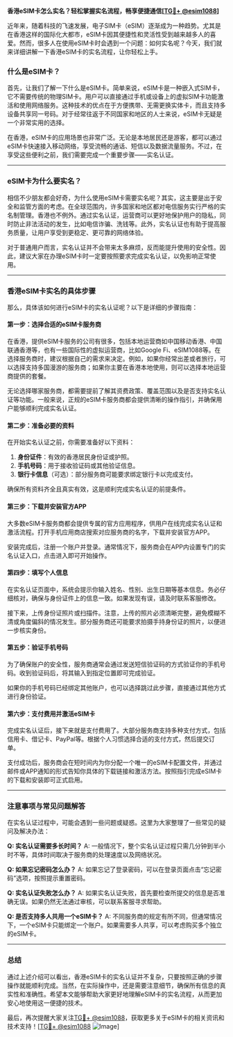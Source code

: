 **香港eSIM卡怎么实名？轻松掌握实名流程，畅享便捷通信[[TG💪+ @esim1088](https://t.me/s/esim1088)]**

近年来，随着科技的飞速发展，电子SIM卡（eSIM）逐渐成为一种趋势。尤其是在香港这样的国际化大都市，eSIM卡因其便捷性和灵活性受到越来越多人的喜爱。然而，很多人在使用eSIM卡时会遇到一个问题：如何实名呢？今天，我们就来详细讲解一下香港eSIM卡的实名流程，让你轻松上手。

### 什么是eSIM卡？

首先，让我们了解一下什么是eSIM卡。简单来说，eSIM卡是一种嵌入式SIM卡，它不需要传统的物理SIM卡。用户可以直接通过手机或设备上的虚拟SIM卡功能激活和使用网络服务。这种技术的优点在于方便携带、无需更换实体卡，而且支持多设备共享同一号码。对于经常往返于不同国家和地区的人士来说，eSIM卡无疑是一个非常实用的选择。

在香港，eSIM卡的应用场景也非常广泛。无论是本地居民还是游客，都可以通过eSIM卡快速接入移动网络，享受流畅的通话、短信以及数据流量服务。不过，在享受这些便利之前，我们需要完成一个重要步骤——实名认证。

---

### eSIM卡为什么要实名？

相信不少朋友都会好奇，为什么使用eSIM卡需要实名呢？其实，这主要是出于安全和监管方面的考虑。在全球范围内，许多国家和地区都对电信服务实行严格的实名制管理。香港也不例外。通过实名认证，运营商可以更好地保护用户的隐私，同时防止非法活动的发生，比如电信诈骗、洗钱等。此外，实名认证也有助于提高服务质量，让用户享受到更稳定、更可靠的网络体验。

对于普通用户而言，实名认证并不会带来太多麻烦，反而能提升使用的安全性。因此，建议大家在办理eSIM卡时一定要按照要求完成实名认证，以免影响正常使用。

---

### 香港eSIM卡实名的具体步骤

那么，具体该如何进行eSIM卡的实名认证呢？以下是详细的步骤指南：

#### 第一步：选择合适的eSIM卡服务商

在香港，提供eSIM卡服务的公司有很多，包括本地运营商如中国移动香港、中国联通香港等，也有一些国际性的虚拟运营商，比如Google Fi、eSIM1088等。在选择服务商时，建议根据自己的需求来决定。例如，如果你经常出差或者旅行，可以选择支持多国漫游的服务商；如果你主要在香港本地使用，则可以选择本地运营商提供的套餐。

无论选择哪家服务商，都需要提前了解其资费政策、覆盖范围以及是否支持实名认证等功能。一般来说，正规的eSIM卡服务商都会提供清晰的操作指引，并确保用户能够顺利完成实名认证。

#### 第二步：准备必要的资料

在开始实名认证之前，你需要准备好以下资料：

1. **身份证件**：有效的香港居民身份证或护照。
2. **手机号码**：用于接收验证码或其他验证信息。
3. **银行卡信息**（可选）：部分服务商可能要求绑定银行卡以完成支付。

确保所有资料齐全且真实有效，这是顺利完成实名认证的前提条件。

#### 第三步：下载并安装官方APP

大多数eSIM卡服务商都会提供专属的官方应用程序，供用户在线完成实名认证和激活流程。打开手机应用商店搜索对应服务商的名字，下载并安装官方APP。

安装完成后，注册一个账户并登录。通常情况下，服务商会在APP内设置专门的实名认证入口，点击进入即可开始操作。

#### 第四步：填写个人信息

在实名认证页面中，系统会提示你输入姓名、性别、出生日期等基本信息。务必仔细核对，确保与身份证件上的信息一致。如果发现有误，请及时联系客服修改。

接下来，上传身份证照片或扫描件。注意，上传的照片必须清晰完整，避免模糊不清或角度偏斜的情况发生。部分服务商还可能要求拍摄手持身份证的照片，以便进一步核实身份。

#### 第五步：验证手机号码

为了确保账户的安全性，服务商通常会通过发送短信验证码的方式验证你的手机号码。收到验证码后，将其输入到指定位置即可完成验证。

如果你的手机号码已经绑定其他账户，也可以选择跳过此步骤，直接通过其他方式进行身份验证。

#### 第六步：支付费用并激活eSIM卡

完成实名认证后，接下来就是支付费用了。大部分服务商支持多种支付方式，包括信用卡、借记卡、PayPal等。根据个人习惯选择合适的支付方式，然后提交订单。

支付成功后，服务商会在短时间内为你分配一个唯一的eSIM卡配置文件，并通过邮件或APP通知的形式告知你具体的下载链接和激活方法。按照指引完成eSIM卡的下载和安装即可正式启用。

---

### 注意事项与常见问题解答

在实名认证过程中，可能会遇到一些问题或疑惑。这里为大家整理了一些常见的疑问及解决办法：

**Q: 实名认证需要多长时间？**
A: 一般情况下，整个实名认证过程只需几分钟到半小时不等，具体时间取决于服务商的处理速度以及网络状况。

**Q: 如果忘记密码怎么办？**
A: 如果忘记了登录密码，可以在登录页面点击“忘记密码”选项，按照提示重置密码。

**Q: 实名认证失败怎么办？**
A: 如果实名认证失败，首先要检查所提交的信息是否准确无误。如果仍然无法通过审核，可以联系客服寻求帮助。

**Q: 是否支持多人共用一个eSIM卡？**
A: 不同服务商的规定有所不同，但通常情况下，一个eSIM卡只能绑定一个账户。如果需要多人共享，可以考虑购买多个独立的eSIM卡。

---

### 总结

通过上述介绍可以看出，香港eSIM卡的实名认证并不复杂，只要按照正确的步骤操作就能顺利完成。当然，在实际操作中，还是需要注意细节，确保所有信息的真实性和准确性。希望本文能够帮助大家更好地理解eSIM卡的实名流程，从而更加安心地使用这一便捷的技术。

最后，再次提醒大家关注[TG💪+ @esim1088](https://t.me/s/esim1088)，获取更多关于eSIM卡的相关资讯和技术支持！[[TG💪+ @esim1088](https://t.me/s/esim1088) ![Image](https://i.postimg.cc/4NQfJmqS/Snipaste-2025-05-13-00-14-12.png)]